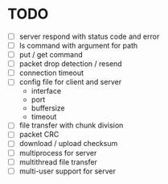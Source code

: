 # TODO

- [ ] server respond with status code and error
- [ ] ls command with argument for path
- [ ] put / get command
- [ ] packet drop detection / resend
- [ ] connection timeout
- [ ] config file for client and server
  - interface
  - port
  - buffersize
  - timeout
- [ ] file transfer with chunk division
- [ ] packet CRC
- [ ] download / upload checksum
- [ ] multiprocess for server
- [ ] multithread file transfer
- [ ] multi-user support for server
